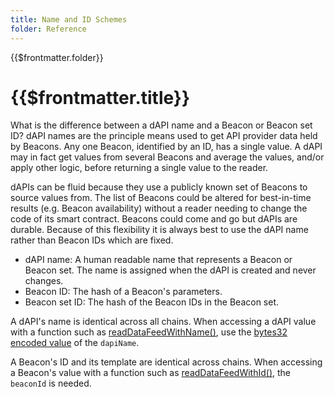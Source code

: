 ```yaml
---
title: Name and ID Schemes
folder: Reference
---
```


<TitleSpan>{{$frontmatter.folder}}</TitleSpan>

# {{$frontmatter.title}}

What is the difference between a dAPI name and a Beacon or Beacon set ID? dAPI
names are the principle means used to get API provider data held by Beacons. Any
one Beacon, identified by an ID, has a single value. A dAPI may in fact get
values from several Beacons and average the values, and/or apply other logic,
before returning a single value to the reader.

dAPIs can be fluid because they use a publicly known set of Beacons to source
values from. The list of Beacons could be altered for best-in-time results (e.g.
Beacon availability) without a reader needing to change the code of its smart
contract. Beacons could come and go but dAPIs are durable. Because of this
flexibility it is always best to use the dAPI name rather than Beacon IDs which
are fixed.

- dAPI name: A human readable name that represents a Beacon or Beacon set. The
  name is assigned when the dAPI is created and never changes.
- Beacon ID: The hash of a Beacon's parameters.
- Beacon set ID: The hash of the Beacon IDs in the Beacon set.

A dAPI's name is identical across all chains. When accessing a dAPI value with a
function such as
[readDataFeedWithName()](../developers/read-data-feed-with-dapi-name.md), use
the [bytes32 encoded value](../developers/#dapi-names) of the `dapiName`.

A Beacon's ID and its template are identical across chains. When accessing a
Beacon's value with a function such as
[readDataFeedWithId()](../developers/read-data-feed-with-id.md), the `beaconId`
is needed.
